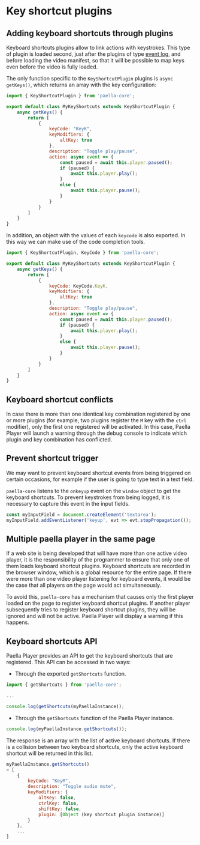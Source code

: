 
# Key shortcut plugins

## Adding keyboard shortcuts through plugins

Keyboard shortcuts plugins allow to link actions with keystrokes. This type of plugin is loaded second, just after the plugins of type [event log](event_log_plugins.md), and before loading the video manifest, so that it will be possible to map keys even before the video is fully loaded.

The only function specific to the `KeyShortcutPlugin` plugins is `async getKeys()`, which returns an array with the key configuration:

```javascript
import { KeyShortcutPlugin } from 'paella-core';

export default class MyKeyShortcuts extends KeyShortcutPlugin {
    async getKeys() {
        return [
            {
                keyCode: "KeyK",
                keyModifiers: {
                    altKey: true
                },
                description: "Toggle play/pause",
                action: async event => {
                    const paused = await this.player.paused();
                    if (paused) {
                        await this.player.play();
                    }
                    else {
                        await this.player.pause();
                    }
                }
            }
        ]
    }
}
```


In addition, an object with the values of each `keycode` is also exported. In this way we can make use of the code completion tools.

```javascript
import { KeyShortcutPlugin, KeyCode } from 'paella-core';

export default class MyKeyShortcuts extends KeyShortcutPlugin {
    async getKeys() {
        return [
            {
                keyCode: KeyCode.KeyK,
                keyModifiers: {
                    altKey: true
                },
                description: "Toggle play/pause",
                action: async event => {
                    const paused = await this.player.paused();
                    if (paused) {
                        await this.player.play();
                    }
                    else {
                        await this.player.pause();
                    }
                }
            }
        ]
    }
}
```

## Keyboard shortcut conflicts

In case there is more than one identical key combination registered by one or more plugins (for example, two plugins register the `M` key with the `ctrl` modifier), only the first one registered will be activated. In this case, Paella Player will launch a warning through the debug console to indicate which plugin and key combination has conflicted.

## Prevent shortcut trigger

We may want to prevent keyboard shortcut events from being triggered on certain occasions, for example if the user is going to type text in a text field.

`paella-core` listens to the `onkeyup` event on the `window` object to get the keyboard shortcuts. To prevent keystrokes from being logged, it is necessary to capture this event in the input fields.

```javascript
const myInputField = document.createElement('textarea');
myInputField.addEventListener('keyup', evt => evt.stopPropagation());
```

## Multiple paella player in the same page

If a web site is being developed that will have more than one active video player, it is the responsibility of the programmer to ensure that only one of them loads keyboard shortcut plugins. Keyboard shortcuts are recorded in the browser window, which is a global resource for the entire page. If there were more than one video player listening for keyboard events, it would be the case that all players on the page would act simultaneously.

To avoid this, `paella-core` has a mechanism that causes only the first player loaded on the page to register keyboard shortcut plugins. If another player subsequently tries to register keyboard shortcut plugins, they will be ignored and will not be active. Paella Player will display a warning if this happens.

## Keyboard shortcuts API

Paella Player provides an API to get the keyboard shortcuts that are registered. This API can be accessed in two ways:

- Through the exported `getShortcuts` function.

```js
import { getShortcuts } from 'paella-core';

...

console.log(getShortcuts(myPaellaInstance));
```

- Through the `getShortcuts` function of the Paella Player instance.

```js
console.log(myPaellaInstance.getShortcuts());
```

The response is an array with the list of active keyboard shortcuts. If there is a collision between two keyboard shortcuts, only the active keyboard shortcut will be returned in this list.

```js
myPaellaInstance.getShortcuts()
> [
    {
        keyCode: "KeyM",
        description: "Toggle audio mute",
        keyModifiers: {
            altKey: false,
            ctrlKey: false,
            shiftKey: false,
            plugin: [Object (key shortcut plugin instance)]
        }
    },
    ...
]
```
